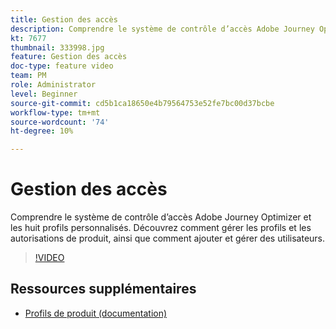 ```yaml
---
title: Gestion des accès
description: Comprendre le système de contrôle d’accès Adobe Journey Optimizer et les huit profils personnalisés. Découvrez comment gérer les profils et les autorisations de produit, ainsi que comment ajouter et gérer des utilisateurs.
kt: 7677
thumbnail: 333998.jpg
feature: Gestion des accès
doc-type: feature video
team: PM
role: Administrator
level: Beginner
source-git-commit: cd5b1ca18650e4b79564753e52fe7bc00d37bcbe
workflow-type: tm+mt
source-wordcount: '74'
ht-degree: 10%

---
```



# Gestion des accès

Comprendre le système de contrôle d’accès Adobe Journey Optimizer et les huit profils personnalisés. Découvrez comment gérer les profils et les autorisations de produit, ainsi que comment ajouter et gérer des utilisateurs.

>[!VIDEO](https://video.tv.adobe.com/v/333998?quality=12)

## Ressources supplémentaires

* [Profils de produit (documentation)](https://experienceleague.adobe.com/docs/journey-optimizer/using/administration/ootb-product-profiles.html)
